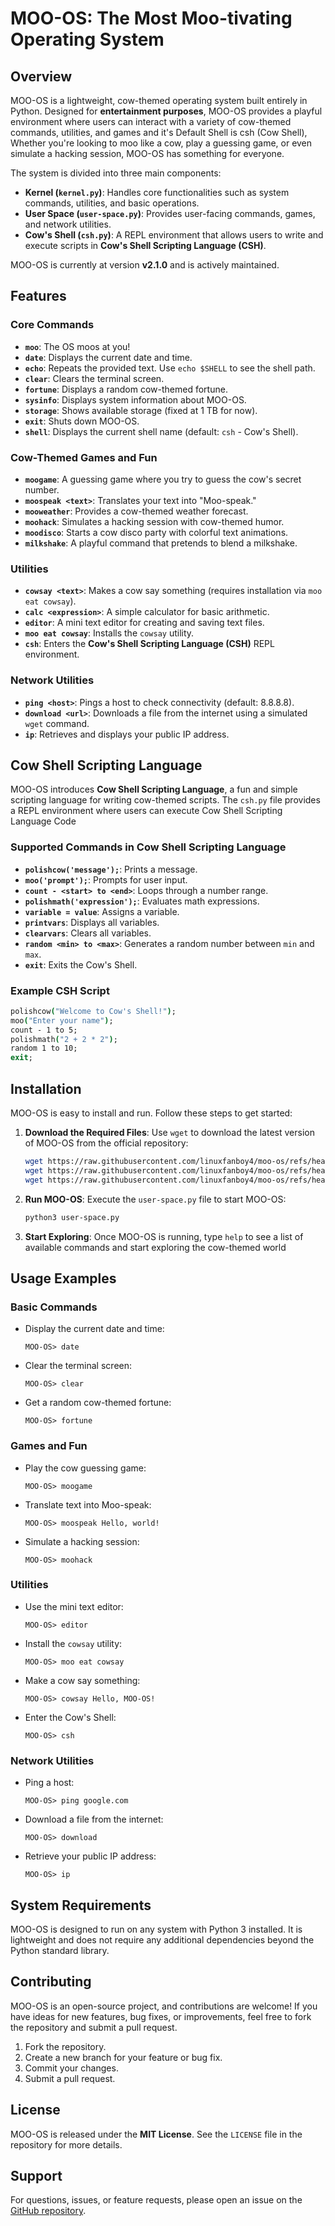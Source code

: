# MOO-OS: The Most Moo-tivating Operating System

## Overview

MOO-OS is a lightweight, cow-themed operating system built entirely in Python. Designed for **entertainment purposes**, MOO-OS provides a playful environment where users can interact with a variety of cow-themed commands, utilities, and games and it's Default Shell is csh (Cow Shell), Whether you're looking to moo like a cow, play a guessing game, or even simulate a hacking session, MOO-OS has something for everyone.

The system is divided into three main components:
- **Kernel (`kernel.py`)**: Handles core functionalities such as system commands, utilities, and basic operations.
- **User Space (`user-space.py`)**: Provides user-facing commands, games, and network utilities.
- **Cow's Shell (`csh.py`)**: A REPL environment that allows users to write and execute scripts in **Cow's Shell Scripting Language (CSH)**.

MOO-OS is currently at version **v2.1.0** and is actively maintained.

## Features

### Core Commands
- **`moo`**: The OS moos at you!
- **`date`**: Displays the current date and time.
- **`echo`**: Repeats the provided text. Use `echo $SHELL` to see the shell path.
- **`clear`**: Clears the terminal screen.
- **`fortune`**: Displays a random cow-themed fortune.
- **`sysinfo`**: Displays system information about MOO-OS.
- **`storage`**: Shows available storage (fixed at 1 TB for now).
- **`exit`**: Shuts down MOO-OS.
- **`shell`**: Displays the current shell name (default: `csh` - Cow's Shell).

### Cow-Themed Games and Fun
- **`moogame`**: A guessing game where you try to guess the cow's secret number.
- **`moospeak <text>`**: Translates your text into "Moo-speak."
- **`mooweather`**: Provides a cow-themed weather forecast.
- **`moohack`**: Simulates a hacking session with cow-themed humor.
- **`moodisco`**: Starts a cow disco party with colorful text animations.
- **`milkshake`**: A playful command that pretends to blend a milkshake.

### Utilities
- **`cowsay <text>`**: Makes a cow say something (requires installation via `moo eat cowsay`).
- **`calc <expression>`**: A simple calculator for basic arithmetic.
- **`editor`**: A mini text editor for creating and saving text files.
- **`moo eat cowsay`**: Installs the `cowsay` utility.
- **`csh`**: Enters the **Cow's Shell Scripting Language (CSH)** REPL environment.

### Network Utilities
- **`ping <host>`**: Pings a host to check connectivity (default: 8.8.8.8).
- **`download <url>`**: Downloads a file from the internet using a simulated `wget` command.
- **`ip`**: Retrieves and displays your public IP address.

## Cow Shell Scripting Language

MOO-OS introduces **Cow Shell Scripting Language**, a fun and simple scripting language for writing cow-themed scripts. The `csh.py` file provides a REPL environment where users can execute Cow Shell Scripting Language Code

### Supported Commands in Cow Shell Scripting Language 
- **`polishcow('message');`**: Prints a message.
- **`moo('prompt');`**: Prompts for user input.
- **`count - <start> to <end>`**: Loops through a number range.
- **`polishmath('expression');`**: Evaluates math expressions.
- **`variable = value`**: Assigns a variable.
- **`printvars`**: Displays all variables.
- **`clearvars`**: Clears all variables.
- **`random <min> to <max>`**: Generates a random number between `min` and `max`.
- **`exit`**: Exits the Cow's Shell.

### Example CSH Script
```csh
polishcow("Welcome to Cow's Shell!");
moo("Enter your name");
count - 1 to 5;
polishmath("2 + 2 * 2");
random 1 to 10;
exit;
```

## Installation

MOO-OS is easy to install and run. Follow these steps to get started:

1. **Download the Required Files**:
   Use `wget` to download the latest version of MOO-OS from the official repository:
   ```bash
   wget https://raw.githubusercontent.com/linuxfanboy4/moo-os/refs/heads/main/src/kernel.py
   wget https://raw.githubusercontent.com/linuxfanboy4/moo-os/refs/heads/main/src/user-space.py
   wget https://raw.githubusercontent.com/linuxfanboy4/moo-os/refs/heads/main/src/csh.py
   ```

2. **Run MOO-OS**:
   Execute the `user-space.py` file to start MOO-OS:
   ```bash
   python3 user-space.py
   ```

3. **Start Exploring**:
   Once MOO-OS is running, type `help` to see a list of available commands and start exploring the cow-themed world

## Usage Examples

### Basic Commands
- Display the current date and time:
  ```
  MOO-OS> date
  ```

- Clear the terminal screen:
  ```
  MOO-OS> clear
  ```

- Get a random cow-themed fortune:
  ```
  MOO-OS> fortune
  ```

### Games and Fun
- Play the cow guessing game:
  ```
  MOO-OS> moogame
  ```

- Translate text into Moo-speak:
  ```
  MOO-OS> moospeak Hello, world!
  ```

- Simulate a hacking session:
  ```
  MOO-OS> moohack
  ```

### Utilities
- Use the mini text editor:
  ```
  MOO-OS> editor
  ```

- Install the `cowsay` utility:
  ```
  MOO-OS> moo eat cowsay
  ```

- Make a cow say something:
  ```
  MOO-OS> cowsay Hello, MOO-OS!
  ```

- Enter the Cow's Shell:
  ```
  MOO-OS> csh
  ```

### Network Utilities
- Ping a host:
  ```
  MOO-OS> ping google.com
  ```

- Download a file from the internet:
  ```
  MOO-OS> download
  ```

- Retrieve your public IP address:
  ```
  MOO-OS> ip
  ```

## System Requirements

MOO-OS is designed to run on any system with Python 3 installed. It is lightweight and does not require any additional dependencies beyond the Python standard library.

## Contributing

MOO-OS is an open-source project, and contributions are welcome! If you have ideas for new features, bug fixes, or improvements, feel free to fork the repository and submit a pull request.

1. Fork the repository.
2. Create a new branch for your feature or bug fix.
3. Commit your changes.
4. Submit a pull request.

## License

MOO-OS is released under the **MIT License**. See the `LICENSE` file in the repository for more details.

## Support

For questions, issues, or feature requests, please open an issue on the [GitHub repository](https://github.com/linuxfanboy4/moo-os.git).
